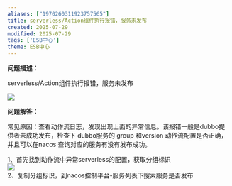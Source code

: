 ```yaml
---
aliases: ["1970260311923757565"]
title: serverless/Action组件执行报错，服务未发布
created: 2025-07-29
modified: 2025-07-29
tags: ['ESB中心']
theme: ESB中心
---
```


**问题描述：**

serverless/Action组件执行报错，服务未发布

![](https://myhelpdoc.oss-cn-heyuan.aliyuncs.com/mdimages/46b31b604c14afb6923305f7ca29db0b.jpg)

**问题解答：**

常见原因：查看动作流日志，发现出现上面的异常信息。该报错一般是dubbo提供者未成功发布，检查下 dubbo服务的 group 和version 动作流配置是否正确，并且可以在nacos 查询对应的服务有没有发布成功。

1、首先找到动作流中异常serverless的配置，获取分组标识  
![](https://myhelpdoc.oss-cn-heyuan.aliyuncs.com/mdimages/a53d465d883248455d07fd52485331d0.jpg)  
2、复制分组标识，到nacos控制平台-服务列表下搜索服务是否发布  
